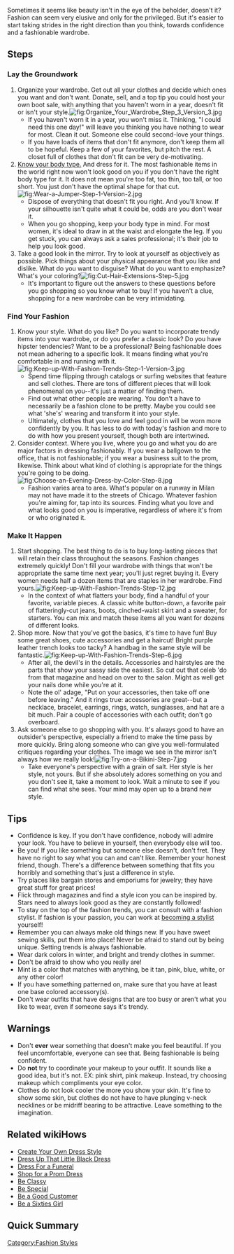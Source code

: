 Sometimes it seems like beauty isn't in the eye of the beholder, doesn't
it? Fashion can seem very elusive and only for the privileged. But it's
easier to start taking strides in the right direction than you think,
towards confidence and a fashionable wardrobe.

## Steps

### Lay the Groundwork

1.  Organize your wardrobe. Get out all your clothes and decide which
    ones you want and don't want. Donate, sell, and a top tip you could
    host your own boot sale, with anything that you haven't worn in a
    year, doesn't fit or isn't your
    style.![](Organize_Your_Wardrobe_Step_3_Version_3.jpg "fig:Organize_Your_Wardrobe_Step_3_Version_3.jpg")
    -   If you haven't worn it in a year, you won't miss it. Thinking,
        "I could need this one day!" will leave you thinking you have
        nothing to wear for most. Clean it out. Someone else could
        second-love your things.
    -   If you have loads of items that don't fit anymore, don't keep
        them all to be hopeful. Keep a few of your favorites, but pitch
        the rest. A closet full of clothes that don't fit can be very
        de-motivating.
2.  [Know your body type.](Dress_for_Your_Body_Type "wikilink") And
    dress for it. The most fashionable items in the world right now
    won't look good on you if you don't have the right body type for it.
    It does not mean you're too fat, too thin, too tall, or too short.
    You just don't have the optimal shape for that
    cut.![](Wear-a-Jumper-Step-1-Version-2.jpg "fig:Wear-a-Jumper-Step-1-Version-2.jpg")
    -   Dispose of everything that doesn't fit you right. And you'll
        know. If your silhouette isn't quite what it could be, odds are
        you don't wear it.
    -   When you go shopping, keep your body type in mind. For most
        women, it's ideal to draw in at the waist and elongate the leg.
        If you get stuck, you can always ask a sales professional; it's
        their job to help you look good.
3.  Take a good look in the mirror. Try to look at yourself as
    objectively as possible. Pick things about your physical appearance
    that you like and dislike. What do you want to disguise? What do you
    want to emphasize? What's your
    coloring?![](Cut-Hair-Extensions-Step-5.jpg "fig:Cut-Hair-Extensions-Step-5.jpg")
    -   It's important to figure out the answers to these questions
        before you go shopping so you know what to buy! If you haven't a
        clue, shopping for a new wardrobe can be very intimidating.

### Find Your Fashion

1.  Know your style. What do you like? Do you want to incorporate trendy
    items into your wardrobe, or do you prefer a classic look? Do you
    have hipster tendencies? Want to be a professional? Being
    fashionable does not mean adhering to a specific look. It means
    finding what you're comfortable in and running with
    it.![](Keep-up-With-Fashion-Trends-Step-1-Version-3.jpg "fig:Keep-up-With-Fashion-Trends-Step-1-Version-3.jpg")
    -   Spend time flipping through catalogs or surfing websites that
        feature and sell clothes. There are tons of different pieces
        that will look phenomenal on you--it's just a matter of finding
        them.
    -   Find out what other people are wearing. You don't a have to
        necessarily be a fashion clone to be pretty. Maybe you could see
        what 'she's' wearing and transform it into your style.
    -   Ultimately, clothes that you love and feel good in will be worn
        more confidently by you. It has less to do with today's fashion
        and more to do with how you present yourself, though both are
        intertwined.
2.  Consider context. Where you live, where you go and what you do are
    major factors in dressing fashionably. If you wear a ballgown to the
    office, that is not fashionable; if you wear a business suit to the
    prom, likewise. Think about what kind of clothing is appropriate for
    the things you're going to be
    doing.![](Choose-an-Evening-Dress-by-Color-Step-8.jpg "fig:Choose-an-Evening-Dress-by-Color-Step-8.jpg")
    -   Fashion varies area to area. What's popular on a runway in Milan
        may not have made it to the streets of Chicago. Whatever fashion
        you're aiming for, tap into its sources. Finding what you love
        and what looks good on you is imperative, regardless of where
        it's from or who originated it.

### Make It Happen

1.  Start shopping. The best thing to do is to buy long-lasting pieces
    that will retain their class throughout the seasons. Fashion changes
    extremely quickly! Don't fill your wardrobe with things that won't
    be appropriate the same time next year; you'll just regret buying
    it. Every women needs half a dozen items that are staples in her
    wardrobe. Find
    yours.![](Keep-up-With-Fashion-Trends-Step-12.jpg "fig:Keep-up-With-Fashion-Trends-Step-12.jpg")
    -   In the context of what flatters your body, find a handful of
        your favorite, variable pieces. A classic white button-down, a
        favorite pair of flatteringly-cut jeans, boots, cinched-waist
        skirt and a sweater, for starters. You can mix and match these
        items all you want for dozens of different looks.
2.  Shop more. Now that you've got the basics, it's time to have fun!
    Buy some great shoes, cute accessories and get a haircut! Bright
    purple leather trench looks too tacky? A handbag in the same style
    will be
    fantastic.![](Keep-up-With-Fashion-Trends-Step-6.jpg "fig:Keep-up-With-Fashion-Trends-Step-6.jpg")
    -   After all, the devil's in the details. Accessories and
        hairstyles are the parts that show your sassy side the easiest.
        So cut out that celeb 'do from that magazine and head on over to
        the salon. Might as well get your nails done while you're at it.
    -   Note the ol' adage, "Put on your accessories, then take off one
        before leaving." And it rings true: accessories are great--but a
        necklace, bracelet, earrings, rings, watch, sunglasses, and hat
        are a bit much. Pair a couple of accessories with each outfit;
        don't go overboard.
3.  Ask someone else to go shopping with you. It's always good to have
    an outsider's perspective, especially a friend to make the time pass
    by more quickly. Bring along someone who can give you
    well-formulated critiques regarding your clothes. The image we see
    in the mirror isn't always how we really
    look!![](Try-on-a-Bikini-Step-7.jpg "fig:Try-on-a-Bikini-Step-7.jpg")
    -   Take everyone's perspective with a grain of salt. Her style is
        her style, not yours. But if she absolutely adores something on
        you and you don't see it, take a moment to look. Wait a minute
        to see if you can find what she sees. Your mind may open up to a
        brand new style.

## Tips

-   Confidence is key. If you don't have confidence, nobody will admire
    your look. You have to believe in yourself, then everybody else will
    too.
-   Be you! If you like something but someone else doesn't, don't fret.
    They have no right to say what you can and can't like. Remember your
    honest friend, though. There's a difference between something that
    fits you horribly and something that's just a difference in style.
-   Try places like bargain stores and emporiums for jewelry; they have
    great stuff for great prices!
-   Flick through magazines and find a style icon you can be inspired
    by. Stars need to always look good as they are constantly followed!
-   To stay on the top of the fashion trends, you can consult with a
    fashion stylist. If fashion is your passion, you can work at
    [becoming a stylist](Become_a_Stylist "wikilink") yourself!
-   Remember you can always make old things new. If you have sweet
    sewing skills, put them into place! Never be afraid to stand out by
    being unique. Setting trends is always fashionable.
-   Wear dark colors in winter, and bright and trendy clothes in summer.
-   Don't be afraid to show who you really are!
-   Mint is a color that matches with anything, be it tan, pink, blue,
    white, or any other color!
-   If you have something patterned on, make sure that you have at least
    one base colored accessory(s).
-   Don't wear outfits that have designs that are too busy or aren't
    what you like to wear, even if someone says it's trendy.

## Warnings

-   Don't <b>ever</b> wear something that doesn't make you feel
    beautiful. If you feel uncomfortable, everyone can see that. Being
    fashionable is being confident.
-   Do **not** try to coordinate your makeup to your outfit. It sounds
    like a good idea, but it's not. EX: pink shirt, pink makeup.
    Instead, try choosing makeup which compliments your eye color.
-   Clothes do not look cooler the more you show your skin. It's fine to
    show some skin, but clothes do not have to have plunging v-neck
    necklines or be midriff bearing to be attractive. Leave something to
    the imagination.

## Related wikiHows

-   [Create Your Own Dress
    Style](Create_Your_Own_Dress_Style "wikilink")
-   [Dress Up That Little Black
    Dress](Dress_Up_That_Little_Black_Dress "wikilink")
-   [Dress For a Funeral](Dress_For_a_Funeral "wikilink")
-   [Shop for a Prom Dress](Shop_for_a_Prom_Dress "wikilink")
-   [Be Classy](Be_Classy "wikilink")
-   [Be Special](Be_Special "wikilink")
-   [Be a Good Customer](Be_a_Good_Customer "wikilink")
-   [Be a Sixties Girl](Be_a_Sixties_Girl "wikilink")

## Quick Summary

[Category:Fashion Styles](Category:Fashion_Styles "wikilink")